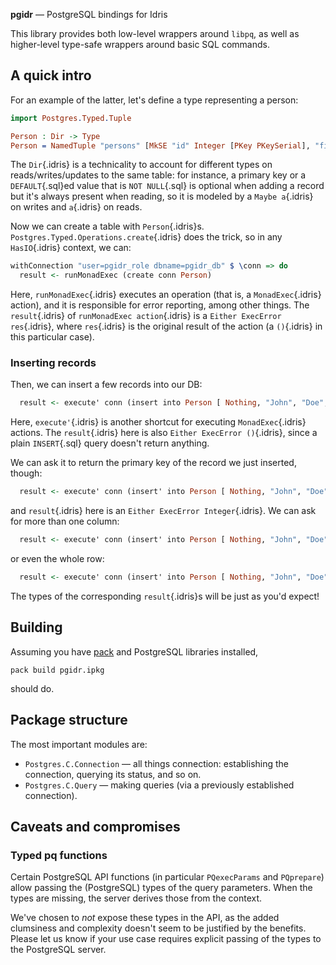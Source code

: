 **pgidr** — PostgreSQL bindings for Idris

This library provides both low-level wrappers around `libpq`,
as well as higher-level type-safe wrappers around basic SQL commands.

## A quick intro

For an example of the latter, let's define a type representing a person:
```idris
import Postgres.Typed.Tuple

Person : Dir -> Type
Person = NamedTuple "persons" [MkSE "id" Integer [PKey PKeySerial], "first_name" @: String, "last_name" @: String, "age" @: Integer]
```
The `Dir`{.idris} is a technicality to account for different types on reads/writes/updates to the same table:
for instance, a primary key or a `DEFAULT`{.sql}ed value that is `NOT NULL`{.sql}
is optional when adding a record but it's always present when reading,
so it is modeled by a `Maybe a`{.idris} on writes and `a`{.idris} on reads.

Now we can create a table with `Person`{.idris}s.
`Postgres.Typed.Operations.create`{.idris} does the trick, so in any `HasIO`{.idris} context, we can:
```idris
withConnection "user=pgidr_role dbname=pgidr_db" $ \conn => do
  result <- runMonadExec (create conn Person)
```
Here, `runMonadExec`{.idris} executes an operation (that is, a `MonadExec`{.idris} action),
and it is responsible for error reporting, among other things.
The `result`{.idris} of `runMonadExec action`{.idris} is a `Either ExecError res`{.idris},
where `res`{.idris} is the original result of the action (a `()`{.idris} in this particular case).

### Inserting records

Then, we can insert a few records into our DB:
```idris
  result <- execute' conn (insert into Person [ Nothing, "John", "Doe", 42 ])
```
Here, `execute'`{.idris} is another shortcut for executing `MonadExec`{.idris} actions.
The `result`{.idris} here is also `Either ExecError ()`{.idris},
since a plain `INSERT`{.sql} query doesn't return anything.

We can ask it to return the primary key of the record we just inserted, though:
```idris
  result <- execute' conn (insert' into Person [ Nothing, "John", "Doe", 42 ] { returning := column "id" })
```
and `result`{.idris} here is an `Either ExecError Integer`{.idris}.
We can ask for more than one column:
```idris
  result <- execute' conn (insert' into Person [ Nothing, "John", "Doe", 42 ] { returning := columns ["id", "first_name"] })
```
or even the whole row:
```idris
  result <- execute' conn (insert' into Person [ Nothing, "John", "Doe", 22 ] { returning := all })
```
The types of the corresponding `result`{.idris}s will be just as you'd expect!

## Building

Assuming you have [pack](https://github.com/stefan-hoeck/idris2-pack) and PostgreSQL libraries installed,
```shell
pack build pgidr.ipkg
```
should do.

## Package structure

The most important modules are:

* `Postgres.C.Connection` — all things connection: establishing the connection, querying its status, and so on.
* `Postgres.C.Query` — making queries (via a previously established connection).

## Caveats and compromises

### Typed pq functions

Certain PostgreSQL API functions (in particular `PQexecParams` and `PQprepare`)
allow passing the (PostgreSQL) types of the query parameters.
When the types are missing, the server derives those from the context.

We've chosen to _not_ expose these types in the API,
as the added clumsiness and complexity doesn't seem to be justified by the benefits.
Please let us know if your use case requires
explicit passing of the types to the PostgreSQL server.
